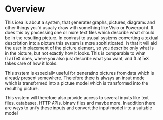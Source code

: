 # Overview

This idea is about a system, that generates graphs, pictures, diagrams and
other things you'd usually draw with something like Visio or Powerpoint.
It does this by processing one or more text files which describe what should
be in the resulting picture.
In contrast to ususal systems converting a textual description into a picture
this system is more sophisticated, in that it will aid the user in placement
of the picture element, so you describe only what is in the picture, but not
exactly how it looks. This is comparable to what (La)TeX does, where you also
just describe what you want, and (La)TeX takes care of how it looks.

This system is especially useful for generating pictures from data which is
already present somewhere. Therefore there is always an input model which is
transformed into a picture model which is transformed into the resulting
picture.

This system will therefore also provide access to several inputs like text
files, databases, HTTP APIs, binary files and maybe more. In addition there
are ways to unify these inputs and convert the input model into a suitable
model.


